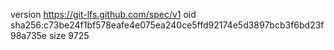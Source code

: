 version https://git-lfs.github.com/spec/v1
oid sha256:c73be24f1bf578eafe4e075ea240ce5ffd92174e5d3897bcb3f6bd23f98a735e
size 9725
